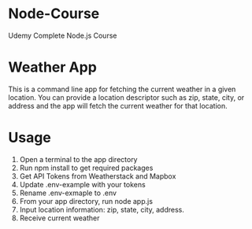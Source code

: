 # Node-Course
 Udemy Complete Node.js Course

# Weather App

This is a command line app for fetching the current weather in a given location. 
You can provide a location descriptor such as zip, state, city, or address and the app will fetch the current weather for that location.

# Usage

1. Open a terminal to the app directory
2. Run npm install to get required packages
2. Get API Tokens from Weatherstack and Mapbox
2. Update .env-example with your tokens
3. Rename .env-exmaple to .env
2. From your app directory, run node app.js
3. Input location information: zip, state, city, address.
4. Receive current weather
